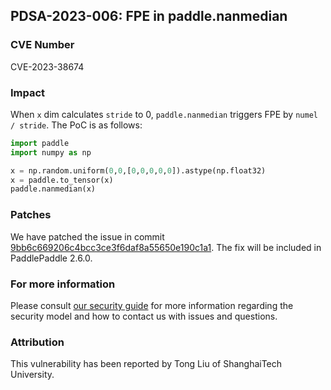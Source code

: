 ## PDSA-2023-006: FPE in paddle.nanmedian

### CVE Number

CVE-2023-38674

### Impact

When `x` dim calculates `stride` to 0, `paddle.nanmedian` triggers FPE by `numel / stride`. The PoC is as follows:

```python
import paddle
import numpy as np

x = np.random.uniform(0,0,[0,0,0,0,0]).astype(np.float32)
x = paddle.to_tensor(x)
paddle.nanmedian(x)
```

### Patches

We have patched the issue in commit [9bb6c669206c4bcc3ce3f6daf8a55650e190c1a1](https://github.com/PaddlePaddle/Paddle/pull/55644/commits/9bb6c669206c4bcc3ce3f6daf8a55650e190c1a1).
The fix will be included in PaddlePaddle 2.6.0.

### For more information

Please consult [our security guide](../../SECURITY.md) for more information regarding the security model and how to contact us with issues and questions.

### Attribution

This vulnerability has been reported by Tong Liu of ShanghaiTech University.
